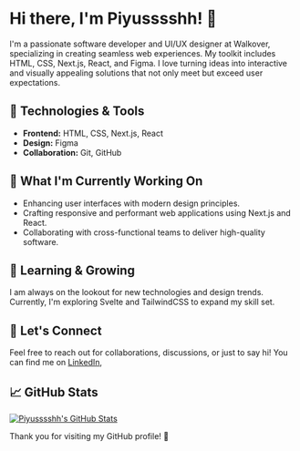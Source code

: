 # Hi there, I'm Piyusssshh! 👋

I'm a passionate software developer and UI/UX designer at Walkover, specializing in creating seamless web experiences. My toolkit includes HTML, CSS, Next.js, React, and Figma. I love turning ideas into interactive and visually appealing solutions that not only meet but exceed user expectations.

## 🔧 Technologies & Tools

- **Frontend:** HTML, CSS, Next.js, React
- **Design:** Figma
- **Collaboration:** Git, GitHub

## 🚀 What I'm Currently Working On

- Enhancing user interfaces with modern design principles.
- Crafting responsive and performant web applications using Next.js and React.
- Collaborating with cross-functional teams to deliver high-quality software.

## 🌱 Learning & Growing

I am always on the lookout for new technologies and design trends. Currently, I'm exploring Svelte and TailwindCSS to expand my skill set.

## 💬 Let's Connect

Feel free to reach out for collaborations, discussions, or just to say hi! You can find me on [LinkedIn](https://in.linkedin.com/in/piyushsawaye),

## 📈 GitHub Stats

[![Piyusssshh's GitHub Stats](https://github-readme-stats.vercel.app/api?username=piyusssshh&show_icons=true&count_private=true&hide=contribs&theme=radical)](https://github.com/piyusssshh)

Thank you for visiting my GitHub profile! 🚀
